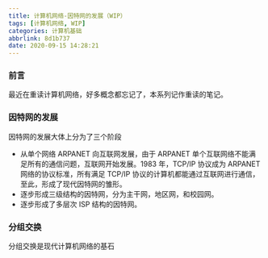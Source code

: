 ```yaml
---
title: 计算机网络-因特网的发展（WIP）
tags: [计算机网络, WIP]
categories: 计算机基础
abbrlink: 8d1b737
date: 2020-09-15 14:28:21
---
```


### 前言
最近在重读计算机网络，好多概念都忘记了，本系列记作重读的笔记。
<!--more-->

### 因特网的发展
因特网的发展大体上分为了三个阶段
- 从单个网络 ARPANET 向互联网发展，由于 ARPANET 单个互联网络不能满足所有的通信问题，互联网开始发展。1983 年，TCP/IP 协议成为 ARPANET 网络的协议标准，所有满足 TCP/IP 协议的计算机都能通过互联网进行通信，至此，形成了现代因特网的雏形。
- 逐步形成三级结构的因特网，分为主干网，地区网，和校园网。
- 逐步形成了多层次 ISP 结构的因特网。

### 分组交换
分组交换是现代计算机网络的基石

